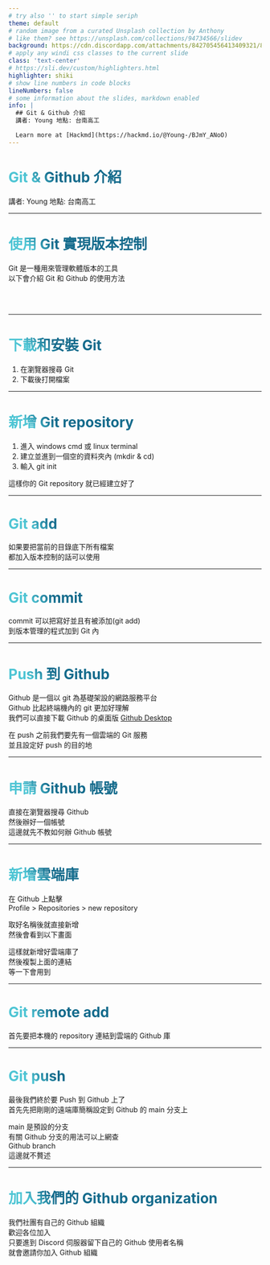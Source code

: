 ```yaml
---
# try also '' to start simple seriph
theme: default
# random image from a curated Unsplash collection by Anthony
# like them? see https://unsplash.com/collections/94734566/slidev
background: https://cdn.discordapp.com/attachments/842705456413409321/883986238409932830/IMG_0262.jpg
# apply any windi css classes to the current slide
class: 'text-center'
# https://sli.dev/custom/highlighters.html
highlighter: shiki
# show line numbers in code blocks
lineNumbers: false
# some information about the slides, markdown enabled
info: |
  ## Git & Github 介紹
  講者: Young 地點: 台南高工

  Learn more at [Hackmd](https://hackmd.io/@Young-/BJmY_ANoO)
---
```


# Git & Github 介紹

講者: Young 地點: 台南高工

<div class="abs-br m-6 flex gap-2">
  <a href="https://github.com/Young-TW" target="_blank" alt="GitHub"
    class="text-xl icon-btn opacity-50 !border-none !hover:text-white">
    <carbon-logo-github />
  </a>
</div>

---

# 使用 Git 實現版本控制

Git 是一種用來管理軟體版本的工具  
以下會介紹 Git 和 Github 的使用方法  

<!-- <Youtube id='e7uqBfLZNvA' /> -->

<!-- <div class="m-6 flex gap-2">
  <a href="https://github.com/" target="_blank" alt="GitHub"
    class="text-xl icon-btn opacity-200 !border-none !hover:text-white">
    <carbon-logo-github />
  </a>
</div> -->

<br>
<br>

<style>
h1 {
  background-color: #2B90B6;
  background-image: linear-gradient(45deg, #4EC5D4 10%, #146b8c 20%);
  background-size: 100%;
  -webkit-background-clip: text;
  -moz-background-clip: text;
  -webkit-text-fill-color: transparent; 
  -moz-text-fill-color: transparent;
}
</style>

---

# 下載和安裝 Git

1. 在瀏覽器搜尋 Git
2. 下載後打開檔案 

<style>
h1 {
  background-color: #2B90B6;
  background-image: linear-gradient(45deg, #4EC5D4 10%, #146b8c 20%);
  background-size: 100%;
  -webkit-background-clip: text;
  -moz-background-clip: text;
  -webkit-text-fill-color: transparent; 
  -moz-text-fill-color: transparent;
}
</style>

---

# 新增 Git repository

1. 進入 windows cmd 或 linux terminal  
2. 建立並進到一個空的資料夾內  (mkdir & cd)
3. 輸入 git init  

這樣你的 Git repository 就已經建立好了  

<style>
h1 {
  background-color: #2B90B6;
  background-image: linear-gradient(45deg, #4EC5D4 10%, #146b8c 20%);
  background-size: 100%;
  -webkit-background-clip: text;
  -moz-background-clip: text;
  -webkit-text-fill-color: transparent; 
  -moz-text-fill-color: transparent;
}
</style>

---

# Git add

如果要把當前的目錄底下所有檔案  
都加入版本控制的話可以使用  

<style>
h1 {
  background-color: #2B90B6;
  background-image: linear-gradient(45deg, #4EC5D4 10%, #146b8c 20%);
  background-size: 100%;
  -webkit-background-clip: text;
  -moz-background-clip: text;
  -webkit-text-fill-color: transparent; 
  -moz-text-fill-color: transparent;
}
</style>

---

# Git commit

commit 可以把寫好並且有被添加(git add)  
到版本管理的程式加到 Git 內  

<style>
h1 {
  background-color: #2B90B6;
  background-image: linear-gradient(45deg, #4EC5D4 10%, #146b8c 20%);
  background-size: 100%;
  -webkit-background-clip: text;
  -moz-background-clip: text;
  -webkit-text-fill-color: transparent; 
  -moz-text-fill-color: transparent;
}
</style>

---

# Push 到 Github

Github 是一個以 git 為基礎架設的網路服務平台  
Github 比起終端機內的 git 更加好理解  
我們可以直接下載 Github 的桌面版 [Github Desktop](https://desktop.github.com)  

在 push 之前我們要先有一個雲端的 Git 服務  
並且設定好 push 的目的地  

<style>
h1 {
  background-color: #2B90B6;
  background-image: linear-gradient(45deg, #4EC5D4 10%, #146b8c 20%);
  background-size: 100%;
  -webkit-background-clip: text;
  -moz-background-clip: text;
  -webkit-text-fill-color: transparent; 
  -moz-text-fill-color: transparent;
}
</style>

---

# 申請 Github 帳號

直接在瀏覽器搜尋 Github  
然後辦好一個帳號  
這邊就先不教如何辦 Github 帳號  

<style>
h1 {
  background-color: #2B90B6;
  background-image: linear-gradient(45deg, #4EC5D4 10%, #146b8c 20%);
  background-size: 100%;
  -webkit-background-clip: text;
  -moz-background-clip: text;
  -webkit-text-fill-color: transparent; 
  -moz-text-fill-color: transparent;
}
</style>

---

# 新增雲端庫

在 Github 上點擊  
Profile > Repositories > new repository  

取好名稱後就直接新增  
然後會看到以下畫面  

這樣就新增好雲端庫了  
然後複製上面的連結  
等一下會用到  

<style>
h1 {
  background-color: #2B90B6;
  background-image: linear-gradient(45deg, #4EC5D4 10%, #146b8c 20%);
  background-size: 100%;
  -webkit-background-clip: text;
  -moz-background-clip: text;
  -webkit-text-fill-color: transparent; 
  -moz-text-fill-color: transparent;
}
</style>

---

# Git remote add

首先要把本機的 repository 連結到雲端的 Github 庫  

<style>
h1 {
  background-color: #2B90B6;
  background-image: linear-gradient(45deg, #4EC5D4 10%, #146b8c 20%);
  background-size: 100%;
  -webkit-background-clip: text;
  -moz-background-clip: text;
  -webkit-text-fill-color: transparent; 
  -moz-text-fill-color: transparent;
}
</style>

---

# Git push

最後我們終於要 Push 到 Github 上了  
首先先把剛剛的遠端庫簡稱設定到 Github 的 main 分支上  

main 是預設的分支  
有關 Github 分支的用法可以上網查  
Github branch  
這邊就不贅述  

<style>
h1 {
  background-color: #2B90B6;
  background-image: linear-gradient(45deg, #4EC5D4 10%, #146b8c 20%);
  background-size: 100%;
  -webkit-background-clip: text;
  -moz-background-clip: text;
  -webkit-text-fill-color: transparent; 
  -moz-text-fill-color: transparent;
}
</style>

---

# 加入我們的 Github organization

我們社團有自己的 Github 組織  
歡迎各位加入  
只要進到 Discord 伺服器留下自己的 Github 使用者名稱  
就會邀請你加入 Github 組織  

<style>
h1 {
  background-color: #2B90B6;
  background-image: linear-gradient(45deg, #4EC5D4 10%, #146b8c 20%);
  background-size: 100%;
  -webkit-background-clip: text;
  -moz-background-clip: text;
  -webkit-text-fill-color: transparent; 
  -moz-text-fill-color: transparent;
}
</style>
